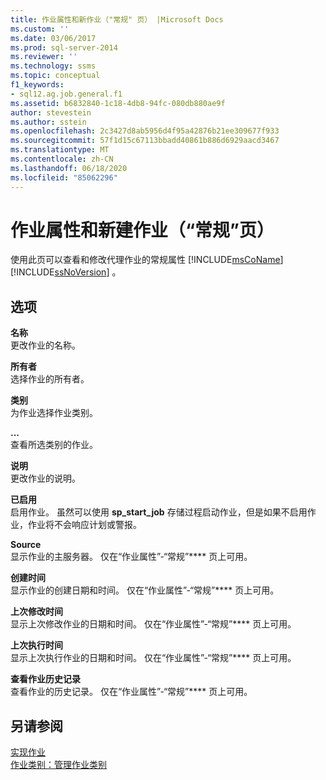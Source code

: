 ```yaml
---
title: 作业属性和新作业（"常规" 页） |Microsoft Docs
ms.custom: ''
ms.date: 03/06/2017
ms.prod: sql-server-2014
ms.reviewer: ''
ms.technology: ssms
ms.topic: conceptual
f1_keywords:
- sql12.ag.job.general.f1
ms.assetid: b6832840-1c18-4db8-94fc-080db880ae9f
author: stevestein
ms.author: sstein
ms.openlocfilehash: 2c3427d8ab5956d4f95a42876b21ee309677f933
ms.sourcegitcommit: 57f1d15c67113bbadd40861b886d6929aacd3467
ms.translationtype: MT
ms.contentlocale: zh-CN
ms.lasthandoff: 06/18/2020
ms.locfileid: "85062296"
---
```

# <a name="job-properties-and-new-job-general-page"></a>作业属性和新建作业（“常规”页）
  使用此页可以查看和修改代理作业的常规属性 [!INCLUDE[msCoName](../../includes/msconame-md.md)] [!INCLUDE[ssNoVersion](../../includes/ssnoversion-md.md)] 。  
  
## <a name="options"></a>选项  
 **名称**  
 更改作业的名称。  
  
 **所有者**  
 选择作业的所有者。  
  
 **类别**  
 为作业选择作业类别。  
  
 **...**  
 查看所选类别的作业。  
  
 **说明**  
 更改作业的说明。  
  
 **已启用**  
 启用作业。 虽然可以使用 **sp_start_job** 存储过程启动作业，但是如果不启用作业，作业将不会响应计划或警报。  
  
 **Source**  
 显示作业的主服务器。 仅在“作业属性”-“常规”**** 页上可用。  
  
 **创建时间**  
 显示作业的创建日期和时间。 仅在“作业属性”-“常规”**** 页上可用。  
  
 **上次修改时间**  
 显示上次修改作业的日期和时间。 仅在“作业属性”-“常规”**** 页上可用。  
  
 **上次执行时间**  
 显示上次执行作业的日期和时间。 仅在“作业属性”-“常规”**** 页上可用。  
  
 **查看作业历史记录**  
 查看作业的历史记录。 仅在“作业属性”-“常规”**** 页上可用。  
  
## <a name="see-also"></a>另请参阅  
 [实现作业](implement-jobs.md)   
 [作业类别：管理作业类别](job-categories-manage-job-categories.md)  
  
  
